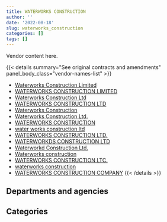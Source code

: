 ```yaml
---
title: WATERWORKS CONSTRUCTION
author: ''
date: '2022-08-18'
slug: waterworks_construction
categories: []
tags: []
---
```


<script src="/rmarkdown-libs/htmlwidgets/htmlwidgets.js"></script>
<link href="/rmarkdown-libs/datatables-css/datatables-crosstalk.css" rel="stylesheet" />
<script src="/rmarkdown-libs/datatables-binding/datatables.js"></script>
<script src="/rmarkdown-libs/jquery/jquery-3.6.0.min.js"></script>
<link href="/rmarkdown-libs/dt-core-bootstrap/css/dataTables.bootstrap.min.css" rel="stylesheet" />
<link href="/rmarkdown-libs/dt-core-bootstrap/css/dataTables.bootstrap.extra.css" rel="stylesheet" />
<script src="/rmarkdown-libs/dt-core-bootstrap/js/jquery.dataTables.min.js"></script>
<script src="/rmarkdown-libs/dt-core-bootstrap/js/dataTables.bootstrap.min.js"></script>
<link href="/rmarkdown-libs/crosstalk/css/crosstalk.min.css" rel="stylesheet" />
<script src="/rmarkdown-libs/crosstalk/js/crosstalk.min.js"></script>
<script src="/rmarkdown-libs/htmlwidgets/htmlwidgets.js"></script>
<link href="/rmarkdown-libs/datatables-css/datatables-crosstalk.css" rel="stylesheet" />
<script src="/rmarkdown-libs/datatables-binding/datatables.js"></script>
<script src="/rmarkdown-libs/jquery/jquery-3.6.0.min.js"></script>
<link href="/rmarkdown-libs/dt-core-bootstrap/css/dataTables.bootstrap.min.css" rel="stylesheet" />
<link href="/rmarkdown-libs/dt-core-bootstrap/css/dataTables.bootstrap.extra.css" rel="stylesheet" />
<script src="/rmarkdown-libs/dt-core-bootstrap/js/jquery.dataTables.min.js"></script>
<script src="/rmarkdown-libs/dt-core-bootstrap/js/dataTables.bootstrap.min.js"></script>
<link href="/rmarkdown-libs/crosstalk/css/crosstalk.min.css" rel="stylesheet" />
<script src="/rmarkdown-libs/crosstalk/js/crosstalk.min.js"></script>

Vendor content here.

{{< details summary="See original contracts and amendments" panel_body_class="vendor-names-list" >}}
- [Waterworks Construction Limited](https://search.open.canada.ca/en/ct/?sort=contract_value_f%20desc&page=1&search_text=%22Waterworks%20Construction%20Limited%22)
- [WATERWORKS CONSTRUCTION LIMITED](https://search.open.canada.ca/en/ct/?sort=contract_value_f%20desc&page=1&search_text=%22WATERWORKS%20CONSTRUCTION%20LIMITED%22)
- [Waterworks Construction Ltd](https://search.open.canada.ca/en/ct/?sort=contract_value_f%20desc&page=1&search_text=%22Waterworks%20Construction%20Ltd%22)
- [WATERWORKS CONSTRUCTION LTD](https://search.open.canada.ca/en/ct/?sort=contract_value_f%20desc&page=1&search_text=%22WATERWORKS%20CONSTRUCTION%20LTD%22)
- [Waterworks Construction](https://search.open.canada.ca/en/ct/?sort=contract_value_f%20desc&page=1&search_text=%22Waterworks%20Construction%22)
- [Waterworks Construction Ltd.](https://search.open.canada.ca/en/ct/?sort=contract_value_f%20desc&page=1&search_text=%22Waterworks%20Construction%20Ltd.%22)
- [WATERWORKS CONSTRUCTION](https://search.open.canada.ca/en/ct/?sort=contract_value_f%20desc&page=1&search_text=%22WATERWORKS%20CONSTRUCTION%22)
- [water works construction ltd](https://search.open.canada.ca/en/ct/?sort=contract_value_f%20desc&page=1&search_text=%22water%20works%20construction%20ltd%22)
- [WATERWORKS CONSTRUCTION LTD.](https://search.open.canada.ca/en/ct/?sort=contract_value_f%20desc&page=1&search_text=%22WATERWORKS%20CONSTRUCTION%20LTD.%22)
- [WATERWORKDS CONSTRUCTION LTD](https://search.open.canada.ca/en/ct/?sort=contract_value_f%20desc&page=1&search_text=%22WATERWORKDS%20CONSTRUCTION%20LTD%22)
- [Waterworkd Construction Ltd.](https://search.open.canada.ca/en/ct/?sort=contract_value_f%20desc&page=1&search_text=%22Waterworkd%20Construction%20Ltd.%22)
- [Waterworks construction](https://search.open.canada.ca/en/ct/?sort=contract_value_f%20desc&page=1&search_text=%22Waterworks%20construction%22)
- [WATERWORKS CONSTRUCTION LTC.](https://search.open.canada.ca/en/ct/?sort=contract_value_f%20desc&page=1&search_text=%22WATERWORKS%20CONSTRUCTION%20LTC.%22)
- [waterworks construction](https://search.open.canada.ca/en/ct/?sort=contract_value_f%20desc&page=1&search_text=%22waterworks%20construction%22)
- [WATERWORKS CONSTRUCTION COMPANY](https://search.open.canada.ca/en/ct/?sort=contract_value_f%20desc&page=1&search_text=%22WATERWORKS%20CONSTRUCTION%20COMPANY%22)
{{< /details >}}

## Departments and agencies

<div id="htmlwidget-1" style="width:100%;height:auto;" class="datatables html-widget"></div>
<script type="application/json" data-for="htmlwidget-1">{"x":{"style":"bootstrap","filter":"none","vertical":false,"data":[["<a href=\"/departments/dnd-mdn/\">National Defence<\/a>","<a href=\"/departments/pwgsc-tpsgc/\">Public Services and Procurement Canada<\/a>"],[874302.95,null],[628159.93,612116.83],[111581.45,2000310.34],[49325.7,null]],"container":"<table class=\"table table-striped table-hover row-border order-column display\">\n  <thead>\n    <tr>\n      <th>Department<\/th>\n      <th>2017-2018<\/th>\n      <th>2018-2019<\/th>\n      <th>2019-2020<\/th>\n      <th>2020-2021<\/th>\n    <\/tr>\n  <\/thead>\n<\/table>","options":{"order":[[4,"desc"]],"pageLength":10,"autoWidth":true,"columnDefs":[{"targets":1,"render":"function(data, type, row, meta) {\n    return type !== 'display' ? data : DTWidget.formatCurrency(data, \"$\", 2, 3, \",\", \".\", true, null);\n  }"},{"targets":2,"render":"function(data, type, row, meta) {\n    return type !== 'display' ? data : DTWidget.formatCurrency(data, \"$\", 2, 3, \",\", \".\", true, null);\n  }"},{"targets":3,"render":"function(data, type, row, meta) {\n    return type !== 'display' ? data : DTWidget.formatCurrency(data, \"$\", 2, 3, \",\", \".\", true, null);\n  }"},{"targets":4,"render":"function(data, type, row, meta) {\n    return type !== 'display' ? data : DTWidget.formatCurrency(data, \"$\", 2, 3, \",\", \".\", true, null);\n  }"},{"width":"16%","targets":[1,2,3,4]},{"className":"dt-right","targets":[1,2,3,4]}],"orderClasses":false}},"evals":["options.columnDefs.0.render","options.columnDefs.1.render","options.columnDefs.2.render","options.columnDefs.3.render"],"jsHooks":[]}</script>

## Categories

<div id="htmlwidget-2" style="width:100%;height:auto;" class="datatables html-widget"></div>
<script type="application/json" data-for="htmlwidget-2">{"x":{"style":"bootstrap","filter":"none","vertical":false,"data":[["<a href=\"/categories/1_facilities_and_construction/\">Facilities and construction<\/a>","<a href=\"/categories/10_office_management/\">Office management<\/a>","<a href=\"/categories/11_defence/\">Defence<\/a>"],[442845.95,null,431457],[1180476.75,59800,null],[2036729.52,null,75162.28],[49325.7,null,null]],"container":"<table class=\"table table-striped table-hover row-border order-column display\">\n  <thead>\n    <tr>\n      <th>Category<\/th>\n      <th>2017-2018<\/th>\n      <th>2018-2019<\/th>\n      <th>2019-2020<\/th>\n      <th>2020-2021<\/th>\n    <\/tr>\n  <\/thead>\n<\/table>","options":{"order":[[4,"desc"]],"dom":"t","pageLength":30,"autoWidth":true,"columnDefs":[{"targets":1,"render":"function(data, type, row, meta) {\n    return type !== 'display' ? data : DTWidget.formatCurrency(data, \"$\", 2, 3, \",\", \".\", true, null);\n  }"},{"targets":2,"render":"function(data, type, row, meta) {\n    return type !== 'display' ? data : DTWidget.formatCurrency(data, \"$\", 2, 3, \",\", \".\", true, null);\n  }"},{"targets":3,"render":"function(data, type, row, meta) {\n    return type !== 'display' ? data : DTWidget.formatCurrency(data, \"$\", 2, 3, \",\", \".\", true, null);\n  }"},{"targets":4,"render":"function(data, type, row, meta) {\n    return type !== 'display' ? data : DTWidget.formatCurrency(data, \"$\", 2, 3, \",\", \".\", true, null);\n  }"},{"width":"16%","targets":[1,2,3,4]},{"className":"dt-right","targets":[1,2,3,4]}],"orderClasses":false,"lengthMenu":[10,25,30,50,100]}},"evals":["options.columnDefs.0.render","options.columnDefs.1.render","options.columnDefs.2.render","options.columnDefs.3.render"],"jsHooks":[]}</script>
